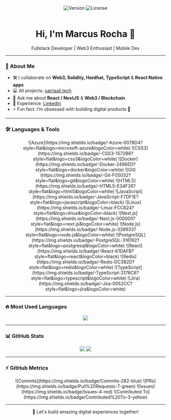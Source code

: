 <div align="center">
  <img src="https://img.shields.io/badge/Version-2.0.0-blue.svg" alt="Version" />
  <img src="https://img.shields.io/badge/License-MIT-green.svg" alt="License" />
  <br><br>
  <h1>Hi, I'm Marcus Rocha 👋</h1>
  <p>Fullstack Developer | Web3 Enthusiast | Mobile Dev</p>
</div>

---

### 🌟 About Me
- 🛠 I collaborate on **Web3, Solidity, Hardhat, TypeScript** & **React Native apps**
- 💻 All projects: [satriaali.tech](https://satriaali.tech)
- 💬 Ask me about **React / NextJS** & **Web3 / Blockchain**
- 📄 Experience: [LinkedIn](https://www.linkedin.com/in/satria-ali)
- ⚡ Fun fact: I’m obsessed with building digital products 🚀

---

### 🛠 Languages & Tools
<div align="center">
  ![Azure](https://img.shields.io/badge/-Azure-0078D4?style=flat&logo=microsoft-azure&logoColor=white)
  ![CSS3](https://img.shields.io/badge/-CSS3-1572B6?style=flat&logo=css3&logoColor=white)
  ![Docker](https://img.shields.io/badge/-Docker-2496ED?style=flat&logo=docker&logoColor=white)
  ![Git](https://img.shields.io/badge/-Git-F05032?style=flat&logo=git&logoColor=white)
  ![HTML5](https://img.shields.io/badge/-HTML5-E34F26?style=flat&logo=html5&logoColor=white)
  ![JavaScript](https://img.shields.io/badge/-JavaScript-F7DF1E?style=flat&logo=javascript&logoColor=black)
  ![Linux](https://img.shields.io/badge/-Linux-FCC624?style=flat&logo=linux&logoColor=black)
  ![Next.js](https://img.shields.io/badge/-Next.js-000000?style=flat&logo=next.js&logoColor=white)
  ![Node.js](https://img.shields.io/badge/-Node.js-339933?style=flat&logo=node.js&logoColor=white)
  ![PostgreSQL](https://img.shields.io/badge/-PostgreSQL-316192?style=flat&logo=postgresql&logoColor=white)
  ![React](https://img.shields.io/badge/-React-61DAFB?style=flat&logo=react&logoColor=black)
  ![Redis](https://img.shields.io/badge/-Redis-DC382D?style=flat&logo=redis&logoColor=white)
  ![TypeScript](https://img.shields.io/badge/-TypeScript-3178C6?style=flat&logo=typescript&logoColor=white)
  ![Jira](https://img.shields.io/badge/-Jira-0052CC?style=flat&logo=jira&logoColor=white)
</div>

---

### 🔥 Most Used Languages
<div align="center">
  <img src="https://github-readme-stats.vercel.app/api/top-langs/?username=MarcusRochaDeveloper&layout=compact&theme=radical" />
</div>

---

### 📊 GitHub Stats
<div align="center">
  <img src="https://github-readme-stats.vercel.app/api?username=MarcusRochaDeveloper&show_icons=true&count_private=true&theme=radical" />
  <img src="https://github-readme-streak-stats.herokuapp.com/?user=MarcusRochaDeveloper&theme=radical" />
</div>

---

### ⚡ GitHub Metrics
<div align="center">
  ![Commits](https://img.shields.io/badge/Commits-282-blue)
  ![PRs](https://img.shields.io/badge/Pull%20Requests-7-green)
  ![Issues](https://img.shields.io/badge/Issues-4-red)
  ![Contributed To](https://img.shields.io/badge/Contributed%20To-3-yellow)
</div>

---

<p align="center">
  🚀 Let's build amazing digital experiences together!
</p>
